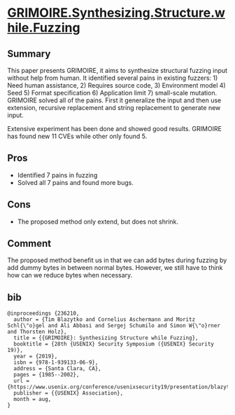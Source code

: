 # [GRIMOIRE.Synthesizing.Structure.while.Fuzzing](https://www.usenix.org/system/files/sec19-blazytko.pdf)

## Summary

This paper presents GRIMOIRE, it aims to synthesize structural fuzzing input without help from human. It identified several pains in existing fuzzers: 1) Need human assistance, 2) Requires source code, 3) Environment model 4)  Seed 5) Format specification 6) Application limit 7) small-scale mutation. GRIMOIRE solved all of the pains. First it generalize the input and then use extension, recursive replacement and string replacement to generate new input.

Extensive experiment has been done and showed good results. GRIMOIRE has found new 11 CVEs while other only found 5.

## Pros
- Identified 7 pains in fuzzing
- Solved all 7 pains and found more bugs.

## Cons
- The proposed method only extend, but does not shrink. 

## Comment
The proposed method benefit us in that we can add bytes during fuzzing by add dummy bytes in between normal bytes.
However, we still have to think how can we reduce bytes when necessary.

## bib
```
@inproceedings {236210,
  author = {Tim Blazytko and Cornelius Aschermann and Moritz Schl{\"o}gel and Ali Abbasi and Sergej Schumilo and Simon W{\"o}rner and Thorsten Holz},
  title = {{GRIMOIRE}: Synthesizing Structure while Fuzzing},
  booktitle = {28th {USENIX} Security Symposium ({USENIX} Security 19)},
  year = {2019},
  isbn = {978-1-939133-06-9},
  address = {Santa Clara, CA},
  pages = {1985--2002},
  url = {https://www.usenix.org/conference/usenixsecurity19/presentation/blazytko},
  publisher = {{USENIX} Association},
  month = aug,
}
```
